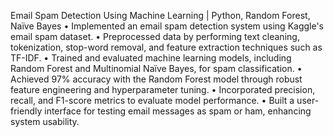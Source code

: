 Email Spam Detection Using Machine Learning | Python, Random Forest, Naïve Bayes
• Implemented an email spam detection system using Kaggle's email spam dataset.
• Preprocessed data by performing text cleaning, tokenization, stop-word removal, and feature extraction techniques such as TF-IDF.
• Trained and evaluated machine learning models, including Random Forest and Multinomial Naïve Bayes, for spam classification.
• Achieved 97% accuracy with the Random Forest model through robust feature engineering and hyperparameter tuning.
• Incorporated precision, recall, and F1-score metrics to evaluate model performance.
• Built a user-friendly interface for testing email messages as spam or ham, enhancing system usability.
